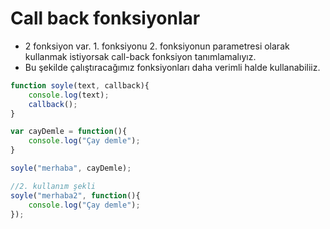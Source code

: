 # Call back fonksiyonlar

* 2 fonksiyon var. 1. fonksiyonu 2. fonksiyonun parametresi olarak kullanmak istiyorsak call-back fonksiyon tanımlamalıyız.
* Bu şekilde çalıştıracağımız fonksiyonları daha verimli halde kullanabiliiz.


~~~javascript
function soyle(text, callback){
    console.log(text);
    callback();
}

var cayDemle = function(){
    console.log("Çay demle");
}

soyle("merhaba", cayDemle);   

//2. kullanım şekli
soyle("merhaba2", function(){
    console.log("Çay demle");
});
~~~



